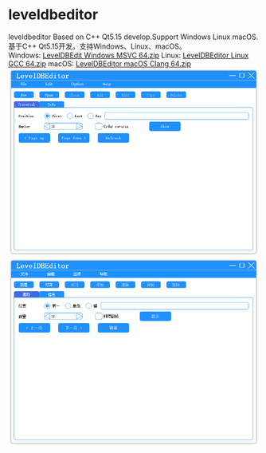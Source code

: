 # leveldbeditor
leveldbeditor
Based on C++ Qt5.15 develop.Support Windows Linux macOS.  
基于C++ Qt5.15开发。支持Windows、Linux、macOS。  
Windows: [LevelDBEdit Windows MSVC 64.zip](https://github.com/kuailexiaowangzi/leveldbeditor/blob/main/LevelDBEdit%20Windows%20MSVC%2064.zip)
Linux: [LevelDBEditor Linux GCC 64.zip](https://github.com/kuailexiaowangzi/leveldbeditor/blob/main/LevelDBEditor%20Linux%20GCC%2064.zip)
macOS: [LevelDBEditor macOS Clang 64.zip](https://github.com/kuailexiaowangzi/leveldbeditor/blob/main/LevelDBEditor%20macOS%20Clang%2064.zip)
![English](https://raw.githubusercontent.com/kuailexiaowangzi/leveldbeditor/refs/heads/main/English.png)
![Chinese](https://raw.githubusercontent.com/kuailexiaowangzi/leveldbeditor/refs/heads/main/Chinese.png)
